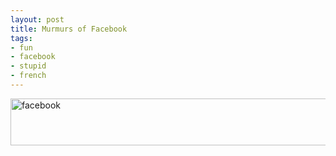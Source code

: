 ```yaml
--- 
layout: post
title: Murmurs of Facebook
tags: 
- fun
- facebook
- stupid
- french
---
```

<a class="image" href="{{ site.url }}/images/2009/06/facebook.png"><img class="alignleft size-full wp-image-582" title="facebook" src="{{ site.url }}/images/2009/06/facebook.png" alt="facebook" width="558" height="75" /></a>
